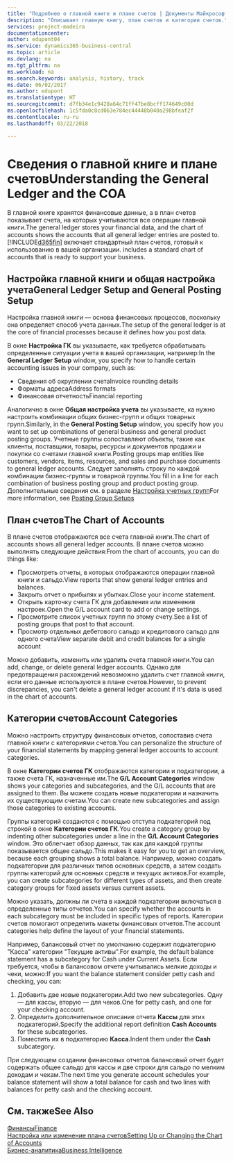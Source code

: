 ```yaml
---
title: "Подробнее о главной книге и плане счетов | Документы Майкрософт"
description: "Описывает главную книгу, план счетов и категории счетов."
services: project-madeira
documentationcenter: 
author: edupont04
ms.service: dynamics365-business-central
ms.topic: article
ms.devlang: na
ms.tgt_pltfrm: na
ms.workload: na
ms.search.keywords: analysis, history, track
ms.date: 06/02/2017
ms.author: edupont
ms.translationtype: HT
ms.sourcegitcommit: d7fb34e1c9428a64c71ff47be8bcff174649c00d
ms.openlocfilehash: 1c5fda0c8cd063e784ec44448b040a298bfeaf2f
ms.contentlocale: ru-ru
ms.lasthandoff: 03/22/2018

---
```

# <a name="understanding-the-general-ledger-and-the-coa"></a><span data-ttu-id="d3d50-103">Сведения о главной книге и плане счетов</span><span class="sxs-lookup"><span data-stu-id="d3d50-103">Understanding the General Ledger and the COA</span></span>
<span data-ttu-id="d3d50-104">В главной книге хранятся финансовые данные, а в план счетов показывает счета, на которых учитываются все операции главной книги.</span><span class="sxs-lookup"><span data-stu-id="d3d50-104">The general ledger stores your financial data, and the chart of accounts shows the accounts that all general ledger entries are posted to.</span></span> [!INCLUDE[d365fin](includes/d365fin_md.md)]<span data-ttu-id="d3d50-105"> включает стандартный план счетов, готовый к использованию в вашей организации.</span><span class="sxs-lookup"><span data-stu-id="d3d50-105"> includes a standard chart of accounts that is ready to support your business.</span></span>

## <a name="general-ledger-setup-and-general-posting-setup"></a><span data-ttu-id="d3d50-106">Настройка главной книги и общая настройка учета</span><span class="sxs-lookup"><span data-stu-id="d3d50-106">General Ledger Setup and General Posting Setup</span></span>
<span data-ttu-id="d3d50-107">Настройка главной книги — основа финансовых процессов, поскольку она определяет способ учета данных.</span><span class="sxs-lookup"><span data-stu-id="d3d50-107">The setup of the general ledger is at the core of financial processes because it defines how you post data.</span></span>  

<span data-ttu-id="d3d50-108">В окне **Настройка ГК** вы указываете, как требуется обрабатывать определенные ситуации учета в вашей организации, например:</span><span class="sxs-lookup"><span data-stu-id="d3d50-108">In the **General Ledger Setup** window, you specify how to handle certain accounting issues in your company, such as:</span></span>  

* <span data-ttu-id="d3d50-109">Сведения об округлении счета</span><span class="sxs-lookup"><span data-stu-id="d3d50-109">Invoice rounding details</span></span>  
* <span data-ttu-id="d3d50-110">Форматы адреса</span><span class="sxs-lookup"><span data-stu-id="d3d50-110">Address formats</span></span>  
* <span data-ttu-id="d3d50-111">Финансовая отчетность</span><span class="sxs-lookup"><span data-stu-id="d3d50-111">Financial reporting</span></span>  

<span data-ttu-id="d3d50-112">Аналогично в окне **Общая настройка учета** вы указываете, ка нужно настроить комбинации общих бизнес-групп и общих товарных групп.</span><span class="sxs-lookup"><span data-stu-id="d3d50-112">Similarly, in the **General Posting Setup** window, you specify how you want to set up combinations of general business and general product posting groups.</span></span> <span data-ttu-id="d3d50-113">Учетные группы сопоставляют объекты, такие как клиенты, поставщики, товары, ресурсы и документов продажи и покупки со счетами главной книги.</span><span class="sxs-lookup"><span data-stu-id="d3d50-113">Posting groups map entities like customers, vendors, items, resources, and sales and purchase documents to general ledger accounts.</span></span> <span data-ttu-id="d3d50-114">Следует заполнять строку по каждой комбинации бизнес-группы и товарной группы.</span><span class="sxs-lookup"><span data-stu-id="d3d50-114">You fill in a line for each combination of business posting group and product posting group.</span></span> <span data-ttu-id="d3d50-115">Дополнительные сведения см. в разделе [Настройка учетных групп](finance-posting-groups.md)</span><span class="sxs-lookup"><span data-stu-id="d3d50-115">For more information, see [Posting Group Setups](finance-posting-groups.md)</span></span>  

## <a name="the-chart-of-accounts"></a><span data-ttu-id="d3d50-116">План счетов</span><span class="sxs-lookup"><span data-stu-id="d3d50-116">The Chart of Accounts</span></span>
<span data-ttu-id="d3d50-117">В плане счетов отображаются все счета главной книги.</span><span class="sxs-lookup"><span data-stu-id="d3d50-117">The chart of accounts shows all general ledger accounts.</span></span> <span data-ttu-id="d3d50-118">В плане счетов можно выполнять следующие действия:</span><span class="sxs-lookup"><span data-stu-id="d3d50-118">From the chart of accounts, you can do things like:</span></span>  

* <span data-ttu-id="d3d50-119">Просмотреть отчеты, в которых отображаются операции главной книги и сальдо.</span><span class="sxs-lookup"><span data-stu-id="d3d50-119">View reports that show general ledger entries and balances.</span></span>  
* <span data-ttu-id="d3d50-120">Закрыть отчет о прибылях и убытках.</span><span class="sxs-lookup"><span data-stu-id="d3d50-120">Close your income statement.</span></span>  
* <span data-ttu-id="d3d50-121">Открыть карточку счета ГК для добавления или изменения настроек.</span><span class="sxs-lookup"><span data-stu-id="d3d50-121">Open the G/L account card to add or change settings.</span></span>  
* <span data-ttu-id="d3d50-122">Просмотрите список учетных групп по этому счету.</span><span class="sxs-lookup"><span data-stu-id="d3d50-122">See a list of posting groups that post to that account.</span></span>
* <span data-ttu-id="d3d50-123">Просмотр отдельных дебетового сальдо и кредитового сальдо для одного счета</span><span class="sxs-lookup"><span data-stu-id="d3d50-123">View separate debit and credit balances for a single account</span></span>  

<span data-ttu-id="d3d50-124">Можно добавить, изменить или удалить счета главной книги.</span><span class="sxs-lookup"><span data-stu-id="d3d50-124">You can add, change, or delete general ledger accounts.</span></span> <span data-ttu-id="d3d50-125">Однако для предотвращения расхождений невозможно удалить счет главной книги, если его данные используются в плане счетов.</span><span class="sxs-lookup"><span data-stu-id="d3d50-125">However, to prevent discrepancies, you can't delete a general ledger account if it's data is used in the chart of accounts.</span></span>  

## <a name="account-categories"></a><span data-ttu-id="d3d50-126">Категории счетов</span><span class="sxs-lookup"><span data-stu-id="d3d50-126">Account Categories</span></span>
<span data-ttu-id="d3d50-127">Можно настроить структуру финансовых отчетов, сопоставив счета главной книги с категориями счетов.</span><span class="sxs-lookup"><span data-stu-id="d3d50-127">You can personalize the structure of your financial statements by mapping general ledger accounts to account categories.</span></span>  

<span data-ttu-id="d3d50-128">В окне **Категории счетов ГК** отображаются категории и подкатегории, а также счета ГК, назначенные им.</span><span class="sxs-lookup"><span data-stu-id="d3d50-128">The **G/L Account Categories** window shows your categories and subcategories, and the G/L accounts that are assigned to them.</span></span> <span data-ttu-id="d3d50-129">Вы можете создать новые подкатегории и назначить их существующим счетам.</span><span class="sxs-lookup"><span data-stu-id="d3d50-129">You can create new subcategories and assign those categories to existing accounts.</span></span>  

<span data-ttu-id="d3d50-130">Группы категорий создаются с помощью отступа подкатегорий под строкой в окне **Категории счетов ГК**.</span><span class="sxs-lookup"><span data-stu-id="d3d50-130">You create a category group by indenting other subcategories under a line in the **G/L Account Categories** window.</span></span> <span data-ttu-id="d3d50-131">Это облегчает обзор данных, так как для каждой группы показывается общее сальдо.</span><span class="sxs-lookup"><span data-stu-id="d3d50-131">This makes it easy for you to get an overview, because each grouping shows a total balance.</span></span> <span data-ttu-id="d3d50-132">Например, можно создать подкатегории для различных типов основных средств, а затем создать группы категорий для основных средств и текущих активов.</span><span class="sxs-lookup"><span data-stu-id="d3d50-132">For example, you can create subcategories for different types of assets, and then create category groups for fixed assets versus current assets.</span></span>  

<span data-ttu-id="d3d50-133">Можно указать, должны ли счета в каждой подкатегории включаться в определенные типы отчетов.</span><span class="sxs-lookup"><span data-stu-id="d3d50-133">You can specify whether the accounts in each subcategory must be included in specific types of reports.</span></span> <span data-ttu-id="d3d50-134">Категории счетов помогают определить макеты финансовых отчетов.</span><span class="sxs-lookup"><span data-stu-id="d3d50-134">The account categories help define the layout of your financial statements.</span></span>  

<span data-ttu-id="d3d50-135">Например, балансовый отчет по умолчанию содержит подкатегорию "Касса" категории "Текущие активы".</span><span class="sxs-lookup"><span data-stu-id="d3d50-135">For example, the default balance statement has a subcategory for Cash under Current Assets.</span></span> <span data-ttu-id="d3d50-136">Если требуется, чтобы в балансовом отчете учитывались мелкие доходы и чеки, можно:</span><span class="sxs-lookup"><span data-stu-id="d3d50-136">If you want the balance statement consider petty cash and checking, you can:</span></span>  

1. <span data-ttu-id="d3d50-137">Добавить две новые подкатегории.</span><span class="sxs-lookup"><span data-stu-id="d3d50-137">Add two new subcategories.</span></span> <span data-ttu-id="d3d50-138">Одну — для кассы, вторую — для чеков.</span><span class="sxs-lookup"><span data-stu-id="d3d50-138">One for petty cash, and one for your checking account.</span></span>  
2. <span data-ttu-id="d3d50-139">Определить дополнительное описание отчета **Кассы** для этих подкатегорий.</span><span class="sxs-lookup"><span data-stu-id="d3d50-139">Specify the additional report definition **Cash Accounts** for these subcategories.</span></span>  
3. <span data-ttu-id="d3d50-140">Поместить их в подкатегорию **Касса**.</span><span class="sxs-lookup"><span data-stu-id="d3d50-140">Indent them under the **Cash** subcategory.</span></span>  

<span data-ttu-id="d3d50-141">При следующем создании финансовых отчетов балансовый отчет будет содержать общее сальдо для кассы и две строки для сальдо по мелким доходам и чекам.</span><span class="sxs-lookup"><span data-stu-id="d3d50-141">The next time you generate account schedules your balance statement will show a total balance for cash and two lines with balances for petty cash and the checking account.</span></span>  

## <a name="see-also"></a><span data-ttu-id="d3d50-142">См. также</span><span class="sxs-lookup"><span data-stu-id="d3d50-142">See Also</span></span>
[<span data-ttu-id="d3d50-143">Финансы</span><span class="sxs-lookup"><span data-stu-id="d3d50-143">Finance</span></span>](finance.md)  
[<span data-ttu-id="d3d50-144">Настройка или изменение плана счетов</span><span class="sxs-lookup"><span data-stu-id="d3d50-144">Setting Up or Changing the Chart of Accounts</span></span>](finance-setup-chart-accounts.md)  
[<span data-ttu-id="d3d50-145">Бизнес-аналитика</span><span class="sxs-lookup"><span data-stu-id="d3d50-145">Business Intelligence</span></span>](bi.md)  


